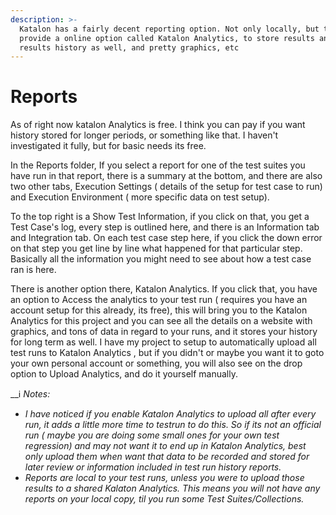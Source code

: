 ```yaml
---
description: >-
  Katalon has a fairly decent reporting option. Not only locally, but they
  provide a online option called Katalon Analytics, to store results and keep a
  results history as well, and pretty graphics, etc
---
```


# Reports



As of right now katalon Analytics is free. I think you can pay if you want history stored for longer periods, or something like that. I haven't investigated it fully, but for basic needs its free.

In the Reports folder, If you select a report for one of the test suites you have run in that report, there is a summary at the bottom, and there are also two other tabs, Execution Settings \( details of the setup for test case to run\) and Execution Environment \( more specific data on test setup\).

To the top right is a Show Test Information, if you click on that, you get a Test Case's log, every step is outlined here, and there is an Information tab and Integration tab. On each test case step here, if you click the down error on that step you get line by line what happened for that particular step. Basically all the information you might need to see about how a test case ran is here.

There is another option there, Katalon Analytics. If you click that, you have an option to Access the analytics to your test run \( requires you have an account setup for this already, its free\), this will bring you to the Katalon Analytics for this project and you can see all the details on a website with graphics, and tons of data in regard to your runs, and it stores your history for long term as well. I have my project to setup to automatically upload all test runs to Katalon Analytics , but if you didn't or maybe you want it to goto your own personal account or something, you will also see on the drop option to Upload Analytics, and do it yourself manually.

\_\_ℹ _Notes:_

* _I have noticed if you enable Katalon Analytics to upload all after every run, it adds a little more time to testrun to do this. So if its not an official run \( maybe you are doing some small ones for your own test regression\) and may not want it to end up in Katalon Analytics, best only upload them when want that data to be recorded and stored for later review or information included in test run history reports._ 
* _Reports are local to your test runs, unless you were to upload those results to a shared Kalaton Analytics. This means you will not have any reports on your local copy, til you run some Test Suites/Collections._

